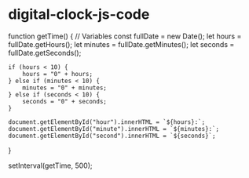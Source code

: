 # digital-clock-js-code
function getTime() {
    // Variables
    const fullDate = new Date();
    let hours = fullDate.getHours();
    let minutes = fullDate.getMinutes();
    let seconds = fullDate.getSeconds();

    if (hours < 10) {
        hours = "0" + hours;
    } else if (minutes < 10) {
        minutes = "0" + minutes;
    } else if (seconds < 10) {
        seconds = "0" + seconds;
    }

    document.getElementById("hour").innerHTML = `${hours}:`;
    document.getElementById("minute").innerHTML = `${minutes}:`;
    document.getElementById("second").innerHTML = `${seconds}`;
}

setInterval(getTime, 500);
